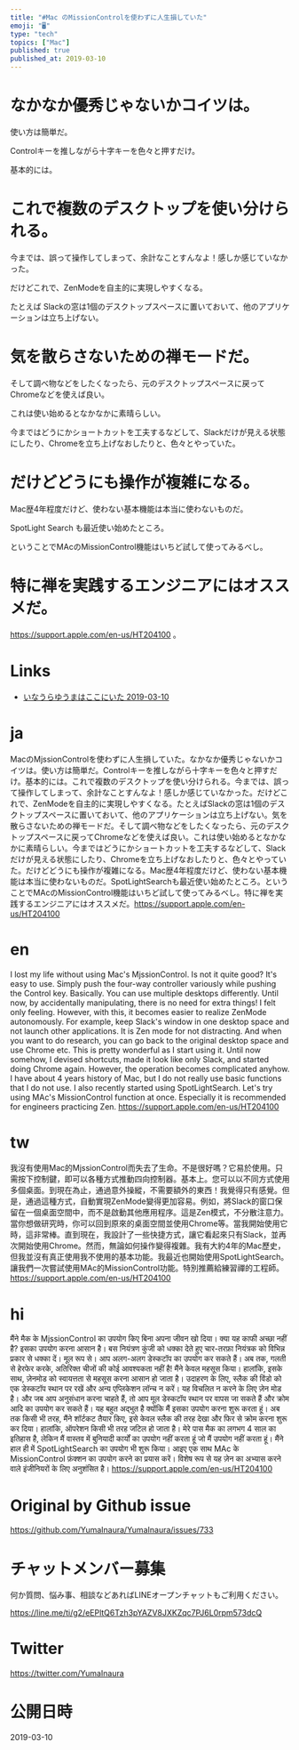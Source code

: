 ```yaml
---
title: "#Mac のMissionControlを使わずに人生損していた"
emoji: "🖥"
type: "tech"
topics: ["Mac"]
published: true
published_at: 2019-03-10
---
```


# なかなか優秀じゃないかコイツは。

使い方は簡単だ。

Controlキーを推しながら十字キーを色々と押すだけ。

基本的には。

# これで複数のデスクトップを使い分けられる。

今までは、誤って操作してしまって、余計なことすんなよ！感しか感じていなかった。

だけどこれで、ZenModeを自主的に実現しやすくなる。

たとえば Slackの窓は1個のデスクトップスペースに置いておいて、他のアプリケーションは立ち上げない。

# 気を散らさないための禅モードだ。

そして調べ物などをしたくなったら、元のデスクトップスペースに戻ってChromeなどを使えば良い。

これは使い始めるとなかなかに素晴らしい。

今まではどうにかショートカットを工夫するなどして、Slackだけが見える状態にしたり、Chromeを立ち上げなおしたりと、色々とやっていた。

# だけどどうにも操作が複雑になる。

Mac歴4年程度だけど、使わない基本機能は本当に使わないものだ。

SpotLight Search も最近使い始めたところ。

ということでMAcのMissionControl機能はいちど試して使ってみるべし。

# 特に禅を実践するエンジニアにはオススメだ。

https://support.apple.com/en-us/HT204100 。

# Links

- [いなうらゆうまはここにいた 2019-03-10](https://github.com/YumaInaura/YumaInaura/issues/718#s1552193406)

# ja

MacのMjssionControlを使わずに人生損していた。なかなか優秀じゃないかコイツは。使い方は簡単だ。Controlキーを推しながら十字キーを色々と押すだけ。基本的には。これで複数のデスクトップを使い分けられる。今までは、誤って操作してしまって、余計なことすんなよ！感しか感じていなかった。だけどこれで、ZenModeを自主的に実現しやすくなる。たとえばSlackの窓は1個のデスクトップスペースに置いておいて、他のアプリケーションは立ち上げない。気を散らさないための禅モードだ。そして調べ物などをしたくなったら、元のデスクトップスペースに戻ってChromeなどを使えば良い。これは使い始めるとなかなかに素晴らしい。今まではどうにかショートカットを工夫するなどして、Slackだけが見える状態にしたり、Chromeを立ち上げなおしたりと、色々とやっていた。だけどどうにも操作が複雑になる。Mac歴4年程度だけど、使わない基本機能は本当に使わないものだ。SpotLightSearchも最近使い始めたところ。ということでMAcのMissionControl機能はいちど試して使ってみるべし。特に禅を実践するエンジニアにはオススメだ。https://support.apple.com/en-us/HT204100



# en

I lost my life without using Mac's MjssionControl. Is not it quite good? It's easy to use. Simply push the four-way controller variously while pushing the Control key. Basically. You can use multiple desktops differently. Until now, by accidentally manipulating, there is no need for extra things! I felt only feeling. However, with this, it becomes easier to realize ZenMode autonomously. For example, keep Slack's window in one desktop space and not launch other applications. It is Zen mode for not distracting. And when you want to do research, you can go back to the original desktop space and use Chrome etc. This is pretty wonderful as I start using it. Until now somehow, I devised shortcuts, made it look like only Slack, and started doing Chrome again. However, the operation becomes complicated anyhow. I have about 4 years history of Mac, but I do not really use basic functions that I do not use. I also recently started using SpotLightSearch. Let's try using MAc's MissionControl function at once. Especially it is recommended for engineers practicing Zen. https://support.apple.com/en-us/HT204100

# tw

我沒有使用Mac的MjssionControl而失去了生命。不是很好嗎？它易於使用。只需按下控制鍵，即可以各種方式推動四向控制器。基本上。您可以以不同方式使用多個桌面。到現在為止，通過意外操縱，不需要額外的東西！我覺得只有感覺。但是，通過這種方式，自動實現ZenMode變得更加容易。例如，將Slack的窗口保留在一個桌面空間中，而不是啟動其他應用程序。這是Zen模式，不分散注意力。當你想做研究時，你可以回到原來的桌面空間並使用Chrome等。當我開始使用它時，這非常棒。直到現在，我設計了一些快捷方式，讓它看起來只有Slack，並再次開始使用Chrome。然而，無論如何操作變得複雜。我有大約4年的Mac歷史，但我並沒有真正使用我不使用的基本功能。我最近也開始使用SpotLightSearch。讓我們一次嘗試使用MAc的MissionControl功能。特別推薦給練習禪的工程師。 https://support.apple.com/en-us/HT204100

# hi

मैंने मैक के MjssionControl का उपयोग किए बिना अपना जीवन खो दिया। क्या यह काफी अच्छा नहीं है? इसका उपयोग करना आसान है। बस नियंत्रण कुंजी को धक्का देते हुए चार-तरफ़ा नियंत्रक को विभिन्न प्रकार से धक्का दें। मूल रूप से। आप अलग-अलग डेस्कटॉप का उपयोग कर सकते हैं। अब तक, गलती से हेरफेर करके, अतिरिक्त चीजों की कोई आवश्यकता नहीं है! मैंने केवल महसूस किया। हालांकि, इसके साथ, ज़ेनमोड को स्वायत्तता से महसूस करना आसान हो जाता है। उदाहरण के लिए, स्लैक की विंडो को एक डेस्कटॉप स्थान पर रखें और अन्य एप्लिकेशन लॉन्च न करें। यह विचलित न करने के लिए ज़ेन मोड है। और जब आप अनुसंधान करना चाहते हैं, तो आप मूल डेस्कटॉप स्थान पर वापस जा सकते हैं और क्रोम आदि का उपयोग कर सकते हैं। यह बहुत अद्भुत है क्योंकि मैं इसका उपयोग करना शुरू करता हूं। अब तक किसी भी तरह, मैंने शॉर्टकट तैयार किए, इसे केवल स्लैक की तरह देखा और फिर से क्रोम करना शुरू कर दिया। हालांकि, ऑपरेशन किसी भी तरह जटिल हो जाता है। मेरे पास मैक का लगभग 4 साल का इतिहास है, लेकिन मैं वास्तव में बुनियादी कार्यों का उपयोग नहीं करता हूं जो मैं उपयोग नहीं करता हूं। मैंने हाल ही में SpotLightSearch का उपयोग भी शुरू किया। आइए एक साथ MAc के MissionControl फ़ंक्शन का उपयोग करने का प्रयास करें। विशेष रूप से यह ज़ेन का अभ्यास करने वाले इंजीनियरों के लिए अनुशंसित है। https://support.apple.com/en-us/HT204100

# Original by Github issue

https://github.com/YumaInaura/YumaInaura/issues/733








<!-- Update From Qiita API -->

# チャットメンバー募集


何か質問、悩み事、相談などあればLINEオープンチャットもご利用ください。

https://line.me/ti/g2/eEPltQ6Tzh3pYAZV8JXKZqc7PJ6L0rpm573dcQ





# Twitter


https://twitter.com/YumaInaura


<!-- Update From Qiita API -->



# 公開日時

2019-03-10
